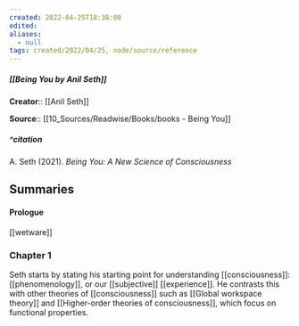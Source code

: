 ```yaml
---
created: 2022-04-25T18:38:00 
edited: 
aliases:
  - null
tags: created/2022/04/25, node/source/reference
---
```


##### [[Being You by Anil Seth]]
**Creator**:: [[Anil Seth]]
 
**Source**:: [[10_Sources/Readwise/Books/books - Being You]]

##### ^citation

A. Seth (2021). *Being You: A New Science of Consciousness*


## Summaries

#### Prologue

[[wetware]]

### Chapter 1

Seth starts by stating his starting point for understanding [[consciousness]]: [[phenomenology]], or our [[subjective]] [[experience]].
He contrasts this with other theories of [[consciousness]] such as [[Global workspace theory]] and [[Higher-order theories of consciousness]], which focus on functional properties.